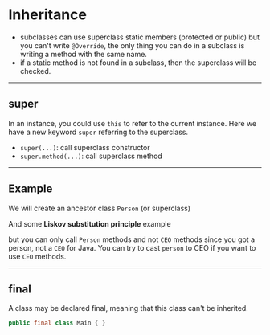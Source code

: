 # Inheritance

* subclasses can use superclass static members (protected or public) but you can't write `@Override`, the only thing you can do in a subclass is writing a method with the same name.
* if a static method is not found in a subclass, then the superclass will be checked.

<hr class="sl">

## super

In an instance, you could use `this` to refer to the current instance. Here we have a new keyword `super` referring to the superclass.

* `super(...)`: call superclass constructor
* `super.method(...)`: call superclass method

<hr class="sl">

## Example

We will create an ancestor class `Person` (or superclass)

And some **Liskov substitution principle** example

but you can only call `Person` methods and not `CEO` methods since you got a person, not a `CEO` for Java. You can try to cast `person` to CEO if you want to use `CEO` methods.

<hr class="sl">

## final

A class may be declared final, meaning that this class can't be inherited.

```java
public final class Main { }
```